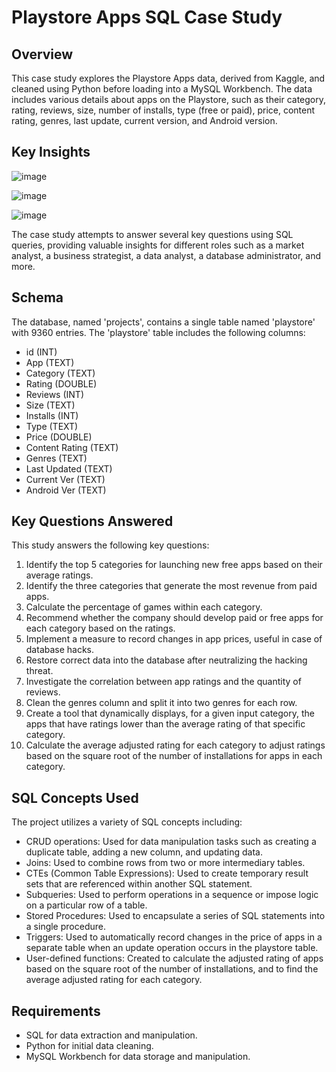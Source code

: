 # Playstore Apps SQL Case Study

## Overview
This case study explores the Playstore Apps data, derived from Kaggle, and cleaned using Python before loading into a MySQL Workbench. The data includes various details about apps on the Playstore, such as their category, rating, reviews, size, number of installs, type (free or paid), price, content rating, genres, last update, current version, and Android version.

## Key Insights

![image](https://github.com/user-attachments/assets/550fa5a6-3a99-471b-b66a-c4ecc9f83650)

![image](https://github.com/user-attachments/assets/15b51fe6-1b35-4270-97a2-e9593e04ef01)

![image](https://github.com/user-attachments/assets/c0f34c56-a281-41a7-a14a-152701ed1d89)




The case study attempts to answer several key questions using SQL queries, providing valuable insights for different roles such as a market analyst, a business strategist, a data analyst, a database administrator, and more.

## Schema
The database, named 'projects', contains a single table named 'playstore' with 9360 entries. The 'playstore' table includes the following columns:

- id (INT)
- App (TEXT)
- Category (TEXT)
- Rating (DOUBLE)
- Reviews (INT)
- Size (TEXT)
- Installs (INT)
- Type (TEXT)
- Price (DOUBLE)
- Content Rating (TEXT)
- Genres (TEXT)
- Last Updated (TEXT)
- Current Ver (TEXT)
- Android Ver (TEXT)

## Key Questions Answered
This study answers the following key questions:

1. Identify the top 5 categories for launching new free apps based on their average ratings.
2. Identify the three categories that generate the most revenue from paid apps.
3. Calculate the percentage of games within each category.
4. Recommend whether the company should develop paid or free apps for each category based on the ratings.
5. Implement a measure to record changes in app prices, useful in case of database hacks.
6. Restore correct data into the database after neutralizing the hacking threat.
7. Investigate the correlation between app ratings and the quantity of reviews.
8. Clean the genres column and split it into two genres for each row.
9. Create a tool that dynamically displays, for a given input category, the apps that have ratings lower than the average rating of that specific category.
10. Calculate the average adjusted rating for each category  to adjust ratings based on the square root of the number of installations for apps in each category.

## SQL Concepts Used
The project utilizes a variety of SQL concepts including:

- CRUD operations: Used for data manipulation tasks such as creating a duplicate table, adding a new column, and updating data.
- Joins: Used to combine rows from two or more intermediary tables.
- CTEs (Common Table Expressions): Used to create temporary result sets that are referenced within another SQL statement.
- Subqueries: Used to perform operations in a sequence or impose logic on a particular row of a table.
- Stored Procedures: Used to encapsulate a series of SQL statements into a single procedure.
- Triggers: Used to automatically record changes in the price of apps in a separate table when an update operation occurs in the playstore table.
- User-defined functions: Created to calculate the adjusted rating of apps based on the square root of the number of installations, and to find the average adjusted rating for each category.

## Requirements
- SQL for data extraction and manipulation.
- Python for initial data cleaning.
- MySQL Workbench for data storage and manipulation.


